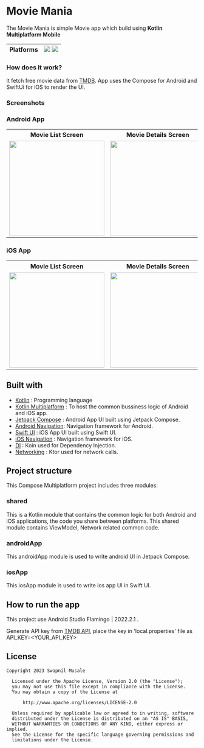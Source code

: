 # Movie Mania
The Movie Mania is simple Movie app which build using **Kotlin Multiplatform Mobile**

| Platforms | ![](https://img.shields.io/badge/Android-black.svg?style=for-the-badge&logo=android) ![](https://img.shields.io/badge/iOS-black.svg?style=for-the-badge&logo=apple)  |
|-----------|---|

### How does it work?

It fetch free movie data from [TMDB](https://www.themoviedb.org/). App uses the Compose for Android and SwiftUi for iOS to render the UI.

### Screenshots
### Android App

<table style="width:100%">
  <tr>
    <th>Movie List Screen</th>
    <th>Movie Details Screen</th> 
  </tr>
  <tr>
    <td><img src = "https://user-images.githubusercontent.com/125433713/235070368-3f8c21cf-a9c8-4d14-9abd-e0200a2116d8.png" width=250/></td> 
    <td><img src = "https://user-images.githubusercontent.com/125433713/235070726-aa9ed645-8bb3-47f3-b7dc-7238a5b88539.png" width=250/></td>
  </tr>
</table>

### iOS App

<table style="width:100%">
  <tr>
    <th>Movie List Screen</th>
    <th>Movie Details Screen</th> 
  </tr>
  <tr>
    <td><img src = "https://user-images.githubusercontent.com/125433713/235072281-f76256ae-80bc-4a33-9f28-5bd6905c2adb.png" width=250/></td> 
    <td><img src = "https://user-images.githubusercontent.com/125433713/235072293-4fee6736-a8ff-4560-974a-9037feb68313.png" width=250/></td>
  </tr>
</table>


## Built with

- [Kotlin](kotlinlang.org) : Programming language
- [Kotlin Multiplatform](https://kotlinlang.org/docs/multiplatform.html) : To host the common bussiness logic of Android and iOS app.
- [Jetpack Compose](https://developer.android.com/jetpack/compose) : Android App UI built using Jetpack Compose.
- [Android Navigation](https://developer.android.com/jetpack/compose/navigation): Navigation framework for Android.
- [Swift UI](https://developer.apple.com/xcode/swiftui/) : iOS App UI built using Swift UI.
- [iOS Navigation](https://developer.apple.com/documentation/swiftui/navigationstack) : Navigation framework for iOS.
- [DI](https://insert-koin.io/) : Koin used for Dependency Injection.
- [Networking](https://ktor.io/) : Ktor used for network calls.


## Project structure

This Compose Multiplatform project includes three modules:

### shared
This is a Kotlin module that contains the common logic for both Android and iOS applications, the code you share between platforms.
This shared module contains ViewModel, Network related common code.

### androidApp
This androidApp module is used to write android UI in Jetpack Compose.

### iosApp
This iosApp module is used to write ios app UI in Swift UI.

## How to run the app
This project use Android Studio Flamingo | 2022.2.1 .

Generate API key from [TMDB API](https://developers.themoviedb.org/3), place the key in 'local.properties' file as API_KEY=<YOUR_API_KEY>

## License
 ```
 Copyright 2023 Swapnil Musale

   Licensed under the Apache License, Version 2.0 (the "License");
   you may not use this file except in compliance with the License.
   You may obtain a copy of the License at

       http://www.apache.org/licenses/LICENSE-2.0

   Unless required by applicable law or agreed to in writing, software
   distributed under the License is distributed on an "AS IS" BASIS,
   WITHOUT WARRANTIES OR CONDITIONS OF ANY KIND, either express or implied.
   See the License for the specific language governing permissions and
   limitations under the License.
   ```
